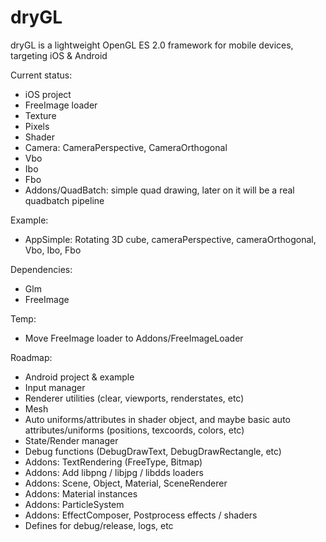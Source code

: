 dryGL
=====

dryGL is a lightweight OpenGL ES 2.0 framework for mobile devices, targeting iOS & Android

Current status:
- iOS project
- FreeImage loader
- Texture
- Pixels
- Shader
- Camera: CameraPerspective, CameraOrthogonal
- Vbo
- Ibo
- Fbo
- Addons/QuadBatch: simple quad drawing, later on it will be a real quadbatch pipeline

Example:
- AppSimple: Rotating 3D cube, cameraPerspective, cameraOrthogonal, Vbo, Ibo, Fbo

Dependencies:
- Glm
- FreeImage

Temp:
- Move FreeImage loader to Addons/FreeImageLoader

Roadmap:
- Android project & example
- Input manager
- Renderer utilities (clear, viewports, renderstates, etc)
- Mesh
- Auto uniforms/attributes in shader object, and maybe basic auto attributes/uniforms (positions, texcoords, colors, etc)
- State/Render manager
- Debug functions (DebugDrawText, DebugDrawRectangle, etc)
- Addons: TextRendering (FreeType, Bitmap)
- Addons: Add libpng / libjpg / libdds loaders
- Addons: Scene, Object, Material, SceneRenderer
- Addons: Material instances
- Addons: ParticleSystem
- Addons: EffectComposer, Postprocess effects / shaders
- Defines for debug/release, logs, etc

